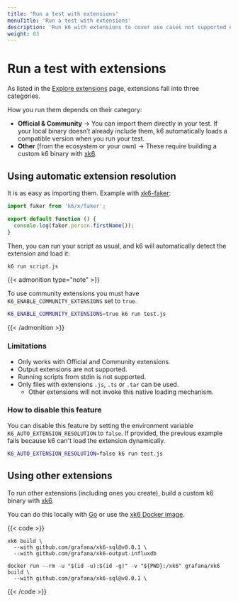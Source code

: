 ```yaml
---
title: 'Run a test with extensions'
menuTitle: 'Run a test with extensions'
description: 'Run k6 with extensions to cover use cases not supported natively in the core.'
weight: 03
---
```


# Run a test with extensions

As listed in the [Explore extensions](https://grafana.com/docs/k6/<K6_VERSION>/extensions/explore) page, extensions fall into three categories. 

How you run them depends on their category:

- **Official & Community** → You can import them directly in your test. If your local binary doesn’t already include them, k6 automatically loads a compatible version when you run your test.
- **Other** (from the ecosystem or your own) → These require building a custom k6 binary with [xk6](https://github.com/grafana/xk6).

## Using automatic extension resolution

It is as easy as importing them. Example with [xk6-faker](https://github.com/grafana/xk6-faker):

```javascript
import faker from 'k6/x/faker';

export default function () {
  console.log(faker.person.firstName());
}
```

Then, you can run your script as usual, and k6 will automatically detect the extension and load it:

```sh
k6 run script.js
```

{{< admonition type="note" >}}

To use community extensions you must have `K6_ENABLE_COMMUNITY_EXTENSIONS` set to `true`.


```sh
K6_ENABLE_COMMUNITY_EXTENSIONS=true k6 run test.js
```

{{< /admonition >}}

### Limitations

- Only works with Official and Community extensions.
- Output extensions are not supported.
- Running scripts from stdin is not supported.
- Only files with extensions `.js`, `.ts` or `.tar` can be used. 
   - Other extensions will not invoke this native loading mechanism.

### How to disable this feature

You can disable this feature by setting the environment variable `K6_AUTO_EXTENSION_RESOLUTION` to `false`. If provided, the previous example
fails because k6 can't load the extension dynamically. 
```bash
K6_AUTO_EXTENSION_RESOLUTION=false k6 run test.js
```

## Using other extensions

To run other extensions (including ones you create), build a custom k6 binary with [xk6](https://github.com/grafana/xk6/).  

You can do this locally with [Go](https://grafana.com/docs/k6/<K6_VERSION>/extensions/run/build-k6-binary-using-go/) or use the [xk6 Docker image](https://grafana.com/docs/k6/<K6_VERSION>/extensions/run/build-k6-binary-using-docker/).

{{< code >}}

```go-and-xk6
xk6 build \
  --with github.com/grafana/xk6-sql@v0.0.1 \
  --with github.com/grafana/xk6-output-influxdb
```

```docker-in-linux
docker run --rm -u "$(id -u):$(id -g)" -v "${PWD}:/xk6" grafana/xk6 build \
  --with github.com/grafana/xk6-sql@v0.0.1 \
```

{{< /code >}}

<br/>
